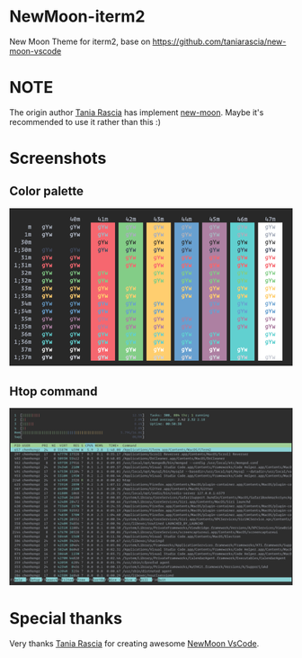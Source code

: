 # NewMoon-iterm2
New Moon Theme for iterm2, base on https://github.com/taniarascia/new-moon-vscode

# NOTE
The origin author [Tania Rascia](https://github.com/taniarascia) has implement [new-moon](https://github.com/taniarascia/new-moon/tree/master/iterm2).  Maybe it's recommended to use it rather than this :)

# Screenshots
## Color palette
![Color palette](https://github.com/WindSoilder/NewMoon-iterm2/blob/master/imgs/color_palette.png)

## Htop command
![Htop](https://github.com/WindSoilder/NewMoon-iterm2/blob/master/imgs/screenshot.png)

# Special thanks
Very thanks [Tania Rascia](https://github.com/taniarascia) for creating awesome [NewMoon VsCode](https://github.com/taniarascia/new-moon-vscode).

